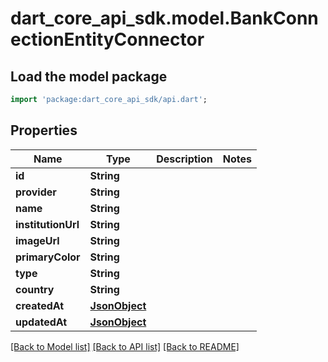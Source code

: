 # dart_core_api_sdk.model.BankConnectionEntityConnector

## Load the model package
```dart
import 'package:dart_core_api_sdk/api.dart';
```

## Properties
Name | Type | Description | Notes
------------ | ------------- | ------------- | -------------
**id** | **String** |  | 
**provider** | **String** |  | 
**name** | **String** |  | 
**institutionUrl** | **String** |  | 
**imageUrl** | **String** |  | 
**primaryColor** | **String** |  | 
**type** | **String** |  | 
**country** | **String** |  | 
**createdAt** | [**JsonObject**](.md) |  | 
**updatedAt** | [**JsonObject**](.md) |  | 

[[Back to Model list]](../README.md#documentation-for-models) [[Back to API list]](../README.md#documentation-for-api-endpoints) [[Back to README]](../README.md)


